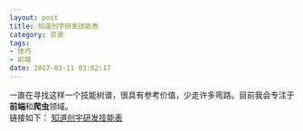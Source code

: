 ```yaml
---
layout: post
title: 知道创宇研发技能表
category: 资源
tags: 
- 技巧
- 前端
date: 2017-03-11 03:02:17
---
```


一直在寻找这样一个技能树谱，很具有参考价值，少走许多弯路。目前我会专注于**前端**和**爬虫**领域。  
链接如下：
[知道创宇研发技能表](http://blog.knownsec.com/Knownsec_RD_Checklist/v2.2.html)  